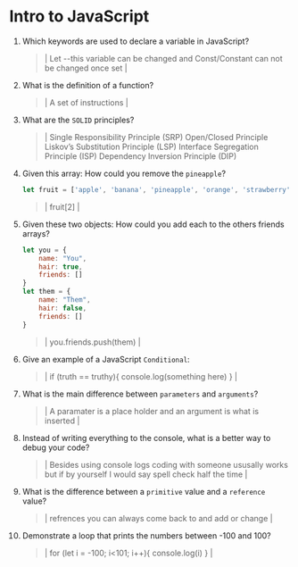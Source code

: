 # Intro to JavaScript
01. Which keywords are used to declare a variable in JavaScript?

    > |  Let --this variable can be changed and Const/Constant can not be changed once set |

02. What is the definition of a function?

    > | A set of instructions |

03. What are the `SOLID` principles?

    > | Single Responsibility Principle (SRP)
Open/Closed Principle
Liskov’s Substitution Principle (LSP)
Interface Segregation Principle (ISP)
Dependency Inversion Principle (DIP) 

04. Given this array: How could you remove the `pineapple`?

    ```js
    let fruit = ['apple', 'banana', 'pineapple', 'orange', 'strawberry']
    ```

    > | fruit[2] |

05. Given these two objects: How could you add each to the others friends arrays?

    ```js
    let you = {
        name: "You",
        hair: true,
        friends: []
    }
    let them = {
        name: "Them",
        hair: false,
        friends: []
    }
    ```

    > | you.friends.push(them) |

06. Give an example of a JavaScript `Conditional`:

    > | if (truth == truthy){
        console.log(something here)
    } |

07. What is the main difference between `parameters` and `arguments`?

    > | A paramater is a place holder and an argument is what is inserted |

08. Instead of writing everything to the console, what is a better way to debug your code?

    > | Besides using console logs coding with someone ususally works but if by yourself I would say spell check half the time |

09. What is the difference between a `primitive` value and a `reference` value?

    > | refrences you can always come back to and add or change |

10. Demonstrate a loop that prints the numbers between -100 and 100?

    > | for (let i = -100; i<101; i++){
        console.log(i)
    } |
